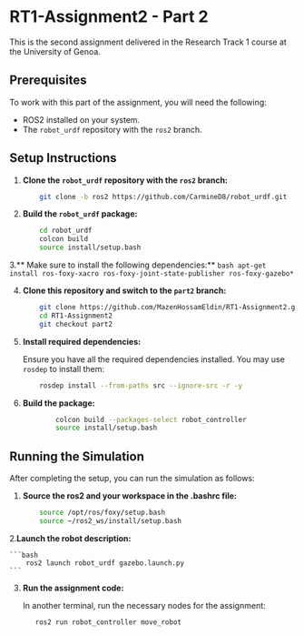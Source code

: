 # RT1-Assignment2 - Part 2

This is the second assignment delivered in the Research Track 1 course at the University of Genoa.

## Prerequisites

To work with this part of the assignment, you will need the following:

- ROS2 installed on your system.
- The `robot_urdf` repository with the `ros2` branch.

## Setup Instructions

1. **Clone the `robot_urdf` repository with the `ros2` branch:**

    ```bash
        git clone -b ros2 https://github.com/CarmineD8/robot_urdf.git
    ```

2. **Build the `robot_urdf` package:**

    ```bash
        cd robot_urdf
        colcon build
        source install/setup.bash
    ```
3.** Make sure to install the following dependencies:**
	```bash
 	    apt-get install ros-foxy-xacro ros-foxy-joint-state-publisher ros-foxy-gazebo*
    ```	

4. **Clone this repository and switch to the `part2` branch:**

    ```bash
        git clone https://github.com/MazenHossamEldin/RT1-Assignment2.git
        cd RT1-Assignment2
        git checkout part2
    ```

5. **Install required dependencies:**

    Ensure you have all the required dependencies installed. You may use `rosdep` to install them:

    ```bash
        rosdep install --from-paths src --ignore-src -r -y
    ```

6. **Build the package:**

    ```bash
            colcon build --packages-select robot_controller
            source install/setup.bash
    ```

## Running the Simulation

After completing the setup, you can run the simulation as follows:

1. **Source the ros2 and your workspace in the .bashrc file:**


    ```bash
    	source /opt/ros/foxy/setup.bash
	    source ~/ros2_ws/install/setup.bash
    ```

2.**Launch the robot description:**

    ```bash
        ros2 launch robot_urdf gazebo.launch.py
    ```

3. **Run the assignment code:**

    In another terminal, run the necessary nodes for the assignment:

    ```bash
       ros2 run robot_controller move_robot 
    ```
